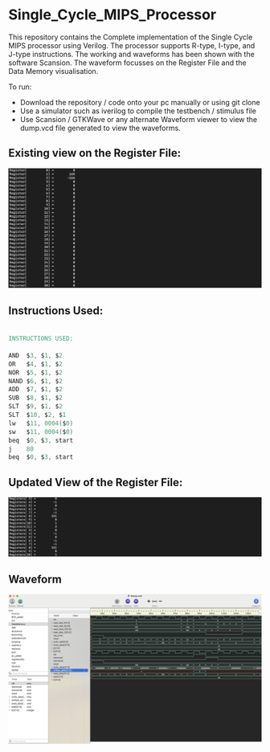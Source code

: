 # Single_Cycle_MIPS_Processor
This repository contains the Complete implementation of the Single Cycle MIPS processor using Verilog. The processor supports R-type, I-type, and J-type instructions. The working and waveforms  has been shown with the software Scansion. The waveform focusses on the Register File and the Data Memory visualisation. 

To run:

* Download the repository / code onto your pc  manually or using git clone 
* Use a simulator such as iverilog to compile the testbench / stimulus file
* Use Scansion / GTKWave or any alternate Waveform viewer to view the dump.vcd file generated to view the waveforms.

## Existing view on the Register File:

![Register File Contents](https://github.com/geekboi777/Single_Cycle_MIPS_Processor/blob/main/img/REG_File.png)

## Instructions Used:

```VERILOG

INSTRUCTIONS USED:

AND  $3, $1, $2
OR   $4, $1, $2
NOR  $5, $1, $2
NAND $6, $1, $2
ADD  $7, $1, $2
SUB  $8, $1, $2
SLT  $9, $1, $2
SLT  $10, $2, $1
lw   $11, 0004($0)
sw   $11, 0004($0)
beq  $0, $3, start
j    80
beq  $0, $3, start

```

## Updated View of the Register File:

![Register File Updated Contents](https://github.com/geekboi777/Single_Cycle_MIPS_Processor/blob/main/img/Updated_REG_FILE.png)


## Waveform

![Waveform](https://github.com/geekboi777/Single_Cycle_MIPS_Processor/blob/main/img/Waveforms.png)
